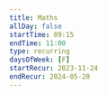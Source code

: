 ```yaml
---
title: Maths
allDay: false
startTime: 09:15
endTime: 11:00
type: recurring
daysOfWeek: [F]
startRecur: 2023-11-24
endRecur: 2024-05-20
---
```

